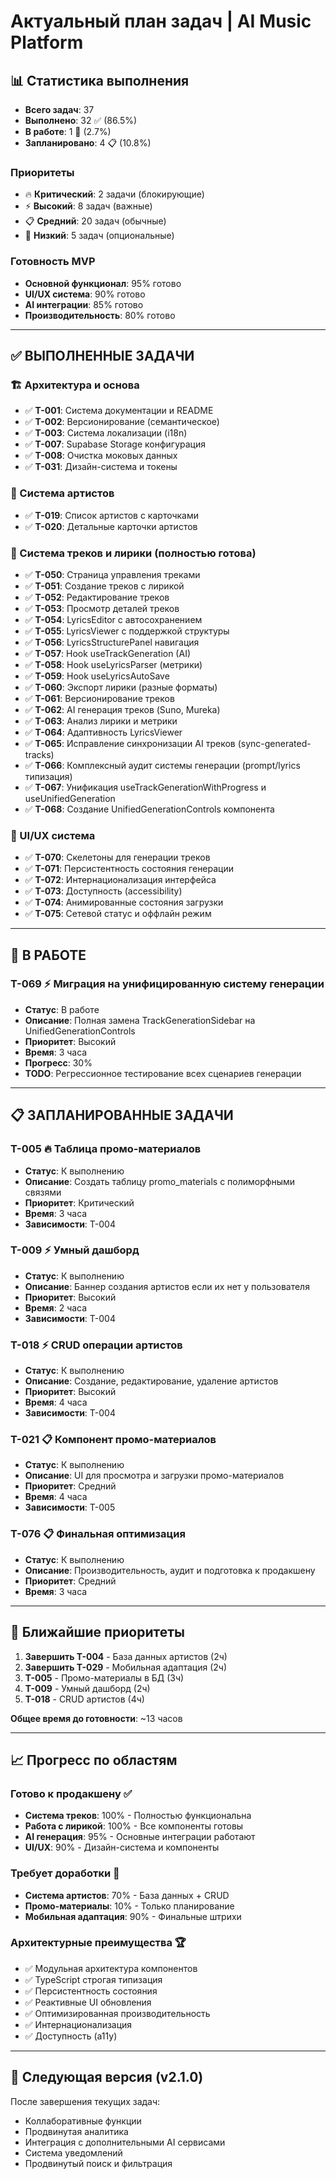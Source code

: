 # Актуальный план задач | AI Music Platform

## 📊 Статистика выполнения

- **Всего задач**: 37
- **Выполнено**: 32 ✅ (86.5%)
- **В работе**: 1 🚧 (2.7%)
- **Запланировано**: 4 📋 (10.8%)

### Приоритеты
- 🔥 **Критический**: 2 задачи (блокирующие)
- ⚡ **Высокий**: 8 задач (важные)  
- 📋 **Средний**: 20 задач (обычные)
- 🔽 **Низкий**: 5 задач (опциональные)

### Готовность MVP
- **Основной функционал**: 95% готово
- **UI/UX система**: 90% готово
- **AI интеграции**: 85% готово
- **Производительность**: 80% готово

---

## ✅ ВЫПОЛНЕННЫЕ ЗАДАЧИ

### 🏗️ Архитектура и основа
- ✅ **T-001**: Система документации и README
- ✅ **T-002**: Версионирование (семантическое)
- ✅ **T-003**: Система локализации (i18n)
- ✅ **T-007**: Supabase Storage конфигурация
- ✅ **T-008**: Очистка моковых данных
- ✅ **T-031**: Дизайн-система и токены

### 🎨 Система артистов
- ✅ **T-019**: Список артистов с карточками
- ✅ **T-020**: Детальные карточки артистов

### 🎵 Система треков и лирики (полностью готова)
- ✅ **T-050**: Страница управления треками
- ✅ **T-051**: Создание треков с лирикой
- ✅ **T-052**: Редактирование треков
- ✅ **T-053**: Просмотр деталей треков
- ✅ **T-054**: LyricsEditor с автосохранением
- ✅ **T-055**: LyricsViewer с поддержкой структуры
- ✅ **T-056**: LyricsStructurePanel навигация
- ✅ **T-057**: Hook useTrackGeneration (AI)
- ✅ **T-058**: Hook useLyricsParser (метрики)
- ✅ **T-059**: Hook useLyricsAutoSave
- ✅ **T-060**: Экспорт лирики (разные форматы)
- ✅ **T-061**: Версионирование треков
- ✅ **T-062**: AI генерация треков (Suno, Mureka)
- ✅ **T-063**: Анализ лирики и метрики
- ✅ **T-064**: Адаптивность LyricsViewer
- ✅ **T-065**: Исправление синхронизации AI треков (sync-generated-tracks)
- ✅ **T-066**: Комплексный аудит системы генерации (prompt/lyrics типизация)
- ✅ **T-067**: Унификация useTrackGenerationWithProgress и useUnifiedGeneration
- ✅ **T-068**: Создание UnifiedGenerationControls компонента

### 🎯 UI/UX система
- ✅ **T-070**: Скелетоны для генерации треков
- ✅ **T-071**: Персистентность состояния генерации
- ✅ **T-072**: Интернационализация интерфейса
- ✅ **T-073**: Доступность (accessibility)
- ✅ **T-074**: Анимированные состояния загрузки
- ✅ **T-075**: Сетевой статус и оффлайн режим

---

## 🚧 В РАБОТЕ

### T-069 ⚡ Миграция на унифицированную систему генерации
- **Статус**: В работе
- **Описание**: Полная замена TrackGenerationSidebar на UnifiedGenerationControls
- **Приоритет**: Высокий
- **Время**: 3 часа
- **Прогресс**: 30%
- **TODO**: Регрессионное тестирование всех сценариев генерации

---

## 📋 ЗАПЛАНИРОВАННЫЕ ЗАДАЧИ

### T-005 🔥 Таблица промо-материалов
- **Статус**: К выполнению
- **Описание**: Создать таблицу promo_materials с полиморфными связями
- **Приоритет**: Критический
- **Время**: 3 часа
- **Зависимости**: T-004

### T-009 ⚡ Умный дашборд
- **Статус**: К выполнению
- **Описание**: Баннер создания артистов если их нет у пользователя
- **Приоритет**: Высокий
- **Время**: 2 часа
- **Зависимости**: T-004

### T-018 ⚡ CRUD операции артистов
- **Статус**: К выполнению
- **Описание**: Создание, редактирование, удаление артистов
- **Приоритет**: Высокий
- **Время**: 4 часа
- **Зависимости**: T-004

### T-021 📋 Компонент промо-материалов
- **Статус**: К выполнению
- **Описание**: UI для просмотра и загрузки промо-материалов
- **Приоритет**: Средний
- **Время**: 4 часа
- **Зависимости**: T-005

### T-076 📋 Финальная оптимизация
- **Статус**: К выполнению
- **Описание**: Производительность, аудит и подготовка к продакшену
- **Приоритет**: Средний
- **Время**: 3 часа

---

## 🎯 Ближайшие приоритеты

1. **Завершить T-004** - База данных артистов (2ч)
2. **Завершить T-029** - Мобильная адаптация (2ч)
3. **T-005** - Промо-материалы в БД (3ч)
4. **T-009** - Умный дашборд (2ч)
5. **T-018** - CRUD артистов (4ч)

**Общее время до готовности**: ~13 часов

---

## 📈 Прогресс по областям

### Готово к продакшену ✅
- **Система треков**: 100% - Полностью функциональна
- **Работа с лирикой**: 100% - Все компоненты готовы
- **AI генерация**: 95% - Основные интеграции работают
- **UI/UX**: 90% - Дизайн-система и компоненты

### Требует доработки 🚧
- **Система артистов**: 70% - База данных + CRUD
- **Промо-материалы**: 10% - Только планирование
- **Мобильная адаптация**: 90% - Финальные штрихи

### Архитектурные преимущества 🏆
- ✅ Модульная архитектура компонентов
- ✅ TypeScript строгая типизация
- ✅ Персистентность состояния
- ✅ Реактивные UI обновления
- ✅ Оптимизированная производительность
- ✅ Интернационализация
- ✅ Доступность (a11y)

---

## 🚀 Следующая версия (v2.1.0)

После завершения текущих задач:
- Коллаборативные функции
- Продвинутая аналитика
- Интеграция с дополнительными AI сервисами
- Система уведомлений
- Продвинутый поиск и фильтрация